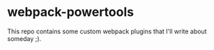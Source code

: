 # webpack-powertools
This repo contains some custom webpack plugins that I'll write about someday ;).
